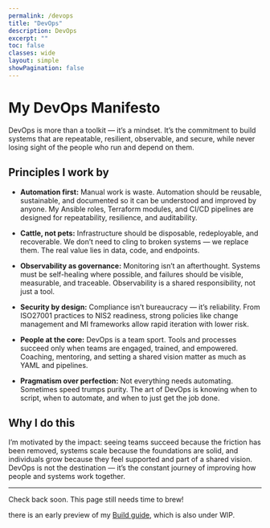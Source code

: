 ```yaml
---
permalink: /devops
title: "DevOps"
description: DevOps
excerpt: ""
toc: false
classes: wide
layout: simple
showPagination: false
---
```


# My DevOps Manifesto

DevOps is more than a toolkit — it’s a mindset. It’s the commitment to build systems that are repeatable, resilient, observable, and secure, while never losing sight of the people who run and depend on them.

## Principles I work by

- **Automation first:** Manual work is waste. Automation should be reusable, sustainable, and documented so it can be understood and improved by anyone. My Ansible roles, Terraform modules, and CI/CD pipelines are designed for repeatability, resilience, and auditability.

- **Cattle, not pets:** Infrastructure should be disposable, redeployable, and recoverable. We don’t need to cling to broken systems — we replace them. The real value lies in data, code, and endpoints.

- **Observability as governance:** Monitoring isn’t an afterthought. Systems must be self-healing where possible, and failures should be visible, measurable, and traceable. Observability is a shared responsibility, not just a tool.

- **Security by design:** Compliance isn’t bureaucracy — it’s reliability. From ISO27001 practices to NIS2 readiness, strong policies like change management and MI frameworks allow rapid iteration with lower risk.

- **People at the core:** DevOps is a team sport. Tools and processes succeed only when teams are engaged, trained, and empowered. Coaching, mentoring, and setting a shared vision matter as much as YAML and pipelines.

- **Pragmatism over perfection:** Not everything needs automating. Sometimes speed trumps purity. The art of DevOps is knowing when to script, when to automate, and when to just get the job done.

## Why I do this

I’m motivated by the impact: seeing teams succeed because the friction has been removed, systems scale because the foundations are solid, and individuals grow because they feel supported and part of a shared vision. DevOps is not the destination — it’s the constant journey of improving how people and systems work together.

* * *

Check back soon. This page still needs time to brew!

there is an early preview of my [Build guide](./build), which is also under WIP. 
